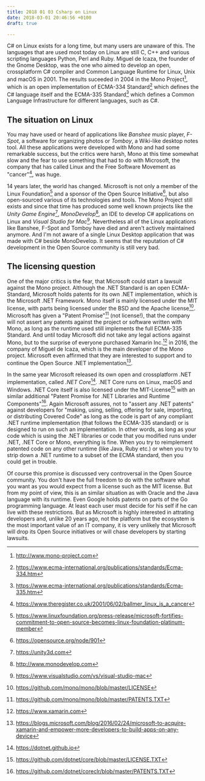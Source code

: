 ```yaml
---
title: 2018 01 03 Csharp on Linux
date: 2018-03-01 20:46:56 +0100
draft: true

---
```

C# on Linux exists for a long time, but many users are unaware of this. The languages that are used most today on Linux are still C, C++ and various scripting languages Python, Perl and Ruby. Miguel de Icaza, the founder of the Gnome Desktop, was the one who aimed to develop an open, crossplatform C# compiler and Common Language Runtime for Linux, Unix and macOS in 2001. The results suceeded in 2004 in the Mono Project[^1], which is an open implementation of ECMA-334 Standard[^2] which defines the C# language itself and the ECMA-335 Standard[^3] which defines a Common Language Infrastructure for different languages, such as C#.<!--more-->

## The situation on Linux
You may have used or heard of applications like *Banshee* music player, *F-Spot*, a software for organizing photos or *Tomboy*, a Wiki-like desktop notes tool. All these applications were developed with Mono and had some remarkable success, but the critics were harsh, Mono at this time somewhat slow and the fear to use something that had to do with Microsoft, the company that has called Linux and the Free Software Movement as "cancer"[^4], was huge. 

14 years later, the world has changed. Microsoft is not only a member of the Linux Foundation[^5] and a sponsor of the Open Source Initiative[^6], but also open-sourced various of its technologies and tools. The Mono Project still exists and since that time has produced some well known projects like the *Unity Game Engine*[^7], *MonoDevelop*[^8], an IDE to develop C# applications on Linux and *Visual Studio for Mac*[^9]. Nevertheless all of the Linux applications like Banshee, F-Spot and Tomboy have died and aren't actively maintained anymore. And I'm not aware of a single Linux Desktop application that was made with C# beside MonoDevelop. It seems that the reputation of C# development in the Open Source community is still very bad.

## The licensing question
One of the major critics is the fear, that Microsoft could start a lawsuit against the Mono project. Although the .NET Standard is an open ECMA-Standard, Microsoft holds patents for its own .NET implementation, which is the Microsoft .NET Framework. Mono itself is mainly licensed under the MIT license, with parts being licensed under the BSD and the Apache license[^10]. Microsoft has given a "Patent Promise"[^11] (not license!), that the company will not assert any patents against the project or software written with Mono, as long as the runtime used still implements the full ECMA-335 Standard. And until today Microsoft did not take any legal actions against Mono, but to the surprise of everyone purchased Xamarin Inc.[^12] in 2016, the company of Miguel de Icaza, which is the main developer of the Mono project. Microsoft even affirmed that they are interested to support and to continue the Open Source .NET implementation[^13].

In the same year Microsoft released its own open and crossplatform .NET implementation, called *.NET Core*[^14]. .NET Core runs on Linux, macOS and Windows. .NET Core itself is also licensed under the MIT-License[^15] with an similar additional "Patent Promise for .NET Libraries and Runtime Components"[^16]. Again Microsoft assures, not to "assert any .NET patents" against developers for "making, using, selling, offering for sale, importing, or distributing Covered Code" as long as the code is part of any compliant .NET runtime implementation (that follows the ECMA-335 standard) or is designed to run on such an implementation. In other words, as long as your code which is using the .NET libraries or code that you modified runs under .NET, .NET Core or Mono, everything is fine. When you try to reimplement patented code on any other runtime (like Java, Ruby etc.) or when you try to strip down a .NET runtime to a subset of the ECMA standard, then you could get in trouble. 

Of course this promise is discussed very controversal in the Open Source community. You don't have the full freedom to do with the software what you want as you would expect from a license such as the MIT license. But from my point of view, this is an similar situation as with Oracle and the Java language with its runtime. Even Google holds patents on parts of the Go programming language. At least each user must decide for his self if he can live with these restrictions. But as Microsoft is highly interested in attrating developers and, unlike 20 years ago, not the platform but the ecosystem is the most important value of an IT company, it is very unlikely that Microsoft will drop its Open Source initiatives or will chase developers by starting lawsuits. 

[^1]: http://www.mono-project.com
[^2]: https://www.ecma-international.org/publications/standards/Ecma-334.htm
[^3]: https://www.ecma-international.org/publications/standards/Ecma-335.htm
[^4]: https://www.theregister.co.uk/2001/06/02/ballmer_linux_is_a_cancer
[^5]: https://www.linuxfoundation.org/press-release/microsoft-fortifies-commitment-to-open-source-becomes-linux-foundation-platinum-member
[^6]: https://opensource.org/node/901
[^7]: https://unity3d.com
[^8]: http://www.monodevelop.com
[^9]: https://www.visualstudio.com/vs/visual-studio-mac
[^10]: https://github.com/mono/mono/blob/master/LICENSE
[^11]: https://github.com/mono/mono/blob/master/PATENTS.TXT
[^12]: https://www.xamarin.com
[^13]: https://blogs.microsoft.com/blog/2016/02/24/microsoft-to-acquire-xamarin-and-empower-more-developers-to-build-apps-on-any-device
[^14]: https://dotnet.github.io
[^15]: https://github.com/dotnet/core/blob/master/LICENSE.TXT
[^16]: https://github.com/dotnet/coreclr/blob/master/PATENTS.TXT

